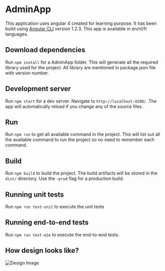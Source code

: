 # AdminApp

This application uses angular 4 created for learning purpose. It has been build using [Angular CLI](https://github.com/angular/angular-cli) version 1.2.3. This app is available in en/nl/fr languages.

## Download dependencies

Run `npm install` for a AdminApp folder. This will generate all the required library used for the project. All library are mentioned in package.json file with version number.

## Development server

Run `npm start` for a dev server. Navigate to `http://localhost:4200/`. The app will automatically reload if you change any of the source files.

## Run

Run `npm run` to get all available command in the project. This will list out all the available command to run the project so no need to remember each command.

## Build

Run `npm build` to build the project. The build artifacts will be stored in the `dist/` directory. Use the `-prod` flag for a production build.

## Running unit tests

Run `npm run test-unit` to execute the unit tests

## Running end-to-end tests

Run `npm run test-e2e` to execute the end-to-end tests.

## How design looks like?

![Design Image](https://github.com/ramanujprasad/Angular4AdminApp/blob/master/src/assets/images/Design.PNG)

